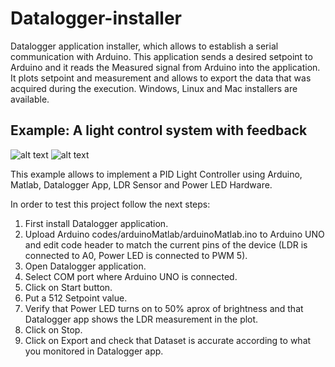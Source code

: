 # Datalogger-installer
Datalogger application installer, which allows to establish a serial communication with Arduino. This application sends a desired setpoint to Arduino and it reads the Measured signal from Arduino into the application. It plots setpoint and measurement and allows to export the data that was acquired during the execution. Windows, Linux and Mac installers are available.

## Example: A light control system with feedback
![alt text](https://raw.githubusercontent.com/tidusdavid/Datalogger-installer/master/Resources/Architecture.png)
![alt text](https://raw.githubusercontent.com/tidusdavid/Datalogger-installer/master/Resources/Device.jpg)

This example allows to implement a PID Light Controller using Arduino, Matlab, Datalogger App, LDR Sensor and Power LED Hardware.

In order to test this project follow the next steps:
1. First install Datalogger application.
2. Upload Arduino codes/arduinoMatlab/arduinoMatlab.ino to Arduino UNO and edit code header to match the current pins of the device (LDR is connected to A0, Power LED is connected to PWM 5).
3. Open Datalogger application.
4. Select COM port where Arduino UNO is connected.
5. Click on Start button.
6. Put a 512 Setpoint value.
7. Verify that Power LED turns on to 50% aprox of brightness and that Datalogger app shows the LDR measurement in the plot.
8. Click on Stop.
9. Click on Export and check that Dataset is accurate according to what you monitored in Datalogger app.
